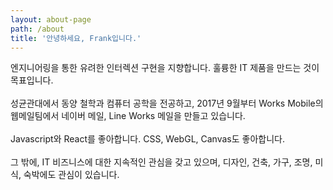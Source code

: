 ```yaml
---
layout: about-page
path: /about
title: '안녕하세요, Frank입니다.'
---
```

<div>
<span>엔지니어링을 통한 유려한 인터렉션 구현을 지향합니다.</span>
<span>훌륭한 IT 제품을 만드는 것이 목표입니다.</span>
</div>
<br />
<div>
<span>성균관대에서 동양 철학과 컴퓨터 공학을 전공하고,</span>
<span>2017년 9월부터 Works Mobile의 웹메일팀에서</span>
<span>네이버 메일, Line Works 메일을 만들고 있습니다.</span>
</div>
<br />
<div>
<span>Javascript와 React를 좋아합니다.</span>
<span>CSS, WebGL, Canvas도 좋아합니다.</span>
</div>
<br />
<div>
<span>그 밖에, IT 비즈니스에 대한 지속적인 관심을 갖고 있으며,</span>
<span>디자인, 건축, 가구, 조명, 미식, 숙박에도 관심이 있습니다.</span>
</div>